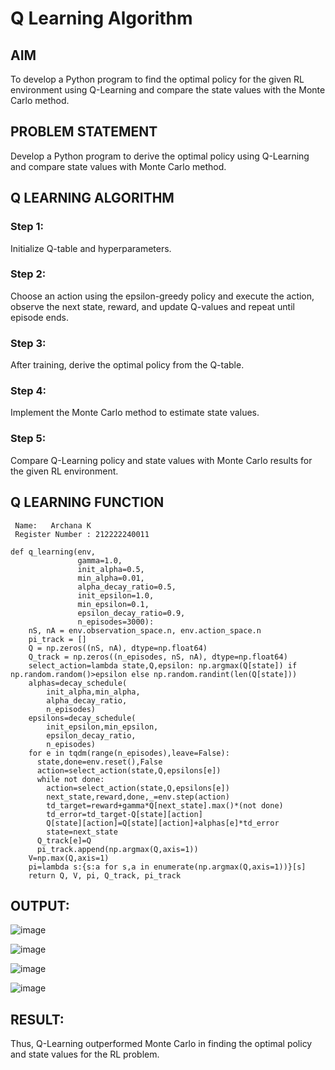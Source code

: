 # Q Learning Algorithm


## AIM
To develop a Python program to find the optimal policy for the given RL environment using Q-Learning and compare the state values with the Monte Carlo method.

## PROBLEM STATEMENT
Develop a Python program to derive the optimal policy using Q-Learning and compare state values with Monte Carlo method.

## Q LEARNING ALGORITHM

### Step 1:
Initialize Q-table and hyperparameters.
### Step 2:
Choose an action using the epsilon-greedy policy and execute the action, observe the next state, reward, and update Q-values and repeat until episode ends.
### Step 3:
After training, derive the optimal policy from the Q-table.
### Step 4:
Implement the Monte Carlo method to estimate state values.
### Step 5:
Compare Q-Learning policy and state values with Monte Carlo results for the given RL environment.

## Q LEARNING FUNCTION
```
 Name:   Archana K
 Register Number : 212222240011

def q_learning(env,
               gamma=1.0,
               init_alpha=0.5,
               min_alpha=0.01,
               alpha_decay_ratio=0.5,
               init_epsilon=1.0,
               min_epsilon=0.1,
               epsilon_decay_ratio=0.9,
               n_episodes=3000):
    nS, nA = env.observation_space.n, env.action_space.n
    pi_track = []
    Q = np.zeros((nS, nA), dtype=np.float64)
    Q_track = np.zeros((n_episodes, nS, nA), dtype=np.float64)
    select_action=lambda state,Q,epsilon: np.argmax(Q[state]) if np.random.random()>epsilon else np.random.randint(len(Q[state]))
    alphas=decay_schedule(
        init_alpha,min_alpha,
        alpha_decay_ratio,
        n_episodes)
    epsilons=decay_schedule(
        init_epsilon,min_epsilon,
        epsilon_decay_ratio,
        n_episodes)
    for e in tqdm(range(n_episodes),leave=False):
      state,done=env.reset(),False
      action=select_action(state,Q,epsilons[e])
      while not done:
        action=select_action(state,Q,epsilons[e])
        next_state,reward,done,_=env.step(action)
        td_target=reward+gamma*Q[next_state].max()*(not done)
        td_error=td_target-Q[state][action]
        Q[state][action]=Q[state][action]+alphas[e]*td_error
        state=next_state
      Q_track[e]=Q
      pi_track.append(np.argmax(Q,axis=1))
    V=np.max(Q,axis=1)
    pi=lambda s:{s:a for s,a in enumerate(np.argmax(Q,axis=1))}[s]
    return Q, V, pi, Q_track, pi_track
```

## OUTPUT:

![image](https://github.com/user-attachments/assets/d2e1031c-0ba1-4173-b1dc-4699ebb4552f)


![image](https://github.com/user-attachments/assets/15fc22ff-cd01-4c8f-a9ba-f3fa99e4ba36)


![image](https://github.com/user-attachments/assets/9155c977-330e-4666-ba34-cf19d5e9881a)

![image](https://github.com/user-attachments/assets/de5e1e8f-0827-481b-8a37-4ba53d60fe63)


## RESULT:

Thus, Q-Learning outperformed Monte Carlo in finding the optimal policy and state values for the RL problem.
